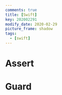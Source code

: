 ```yaml
---
comments: true
title: [Swift]
key: 202002291
modify_date: 2020-02-29
picture_frame: shadow
tags:
  - [swift]
---
```

 
# Assert

# Guard
